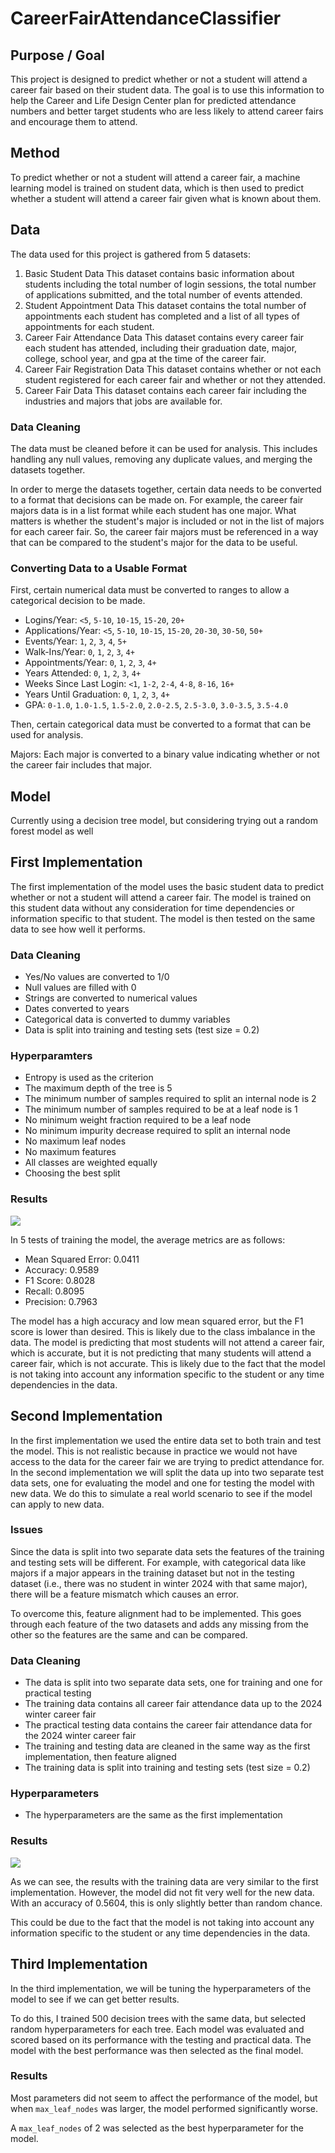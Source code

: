 # CareerFairAttendanceClassifier

## Purpose / Goal

This project is designed to predict whether or not a student will attend a career fair based on their student data. The goal is to use this information to help the Career and Life Design Center plan for predicted attendance numbers and better target students who are less likely to attend career fairs and encourage them to attend.

## Method

To predict whether or not a student will attend a career fair, a machine learning model is trained on student data, which is then used to predict whether a student will attend a career fair given what is known about them.

## Data

The data used for this project is gathered from 5 datasets:

1. Basic Student Data
   This dataset contains basic information about students including the total number of login sessions, the total number of applications submitted, and the total number of events attended.
2. Student Appointment Data
   This dataset contains the total number of appointments each student has completed and a list of all types of appointments for each student.
3. Career Fair Attendance Data
   This dataset contains every career fair each student has attended, including their graduation date, major, college, school year, and gpa at the time of the career fair.
4. Career Fair Registration Data
   This dataset contains whether or not each student registered for each career fair and whether or not they attended.
5. Career Fair Data
   This dataset contains each career fair including the industries and majors that jobs are available for.

### Data Cleaning

The data must be cleaned before it can be used for analysis. This includes handling any null values, removing any duplicate values, and merging the datasets together.

In order to merge the datasets together, certain data needs to be converted to a format that decisions can be made on. For example, the career fair majors data is in a list format while each student has one major. What matters is whether the student's major is included or not in the list of majors for each career fair. So, the career fair majors must be referenced in a way that can be compared to the student's major for the data to be useful.

### Converting Data to a Usable Format

First, certain numerical data must be converted to ranges to allow a categorical decision to be made.

- Logins/Year: `<5`, `5-10`, `10-15`, `15-20`, `20+`
- Applications/Year: `<5`, `5-10`, `10-15`, `15-20`, `20-30`, `30-50`, `50+`
- Events/Year: `1`, `2`, `3`, `4`, `5+`
- Walk-Ins/Year: `0`, `1`, `2`, `3`, `4+`
- Appointments/Year: `0`, `1`, `2`, `3`, `4+`
- Years Attended: `0`, `1`, `2`, `3`, `4+`
- Weeks Since Last Login: `<1`, `1-2`, `2-4`, `4-8`, `8-16`, `16+`
- Years Until Graduation: `0`, `1`, `2`, `3`, `4+`
- GPA: `0-1.0`, `1.0-1.5`, `1.5-2.0`, `2.0-2.5`, `2.5-3.0`, `3.0-3.5`, `3.5-4.0`

Then, certain categorical data must be converted to a format that can be used for analysis.

Majors: Each major is converted to a binary value indicating whether or not the career fair includes that major.

## Model

Currently using a decision tree model, but considering trying out a random forest model as well

## First Implementation

The first implementation of the model uses the basic student data to predict whether or not a student will attend a career fair. The model is trained on this student data without any consideration for time dependencies or information specific to that student. The model is then tested on the same data to see how well it performs.

### Data Cleaning

- Yes/No values are converted to 1/0
- Null values are filled with 0
- Strings are converted to numerical values
- Dates converted to years
- Categorical data is converted to dummy variables
- Data is split into training and testing sets (test size = 0.2)

### Hyperparamters

- Entropy is used as the criterion
- The maximum depth of the tree is 5
- The minimum number of samples required to split an internal node is 2
- The minimum number of samples required to be at a leaf node is 1
- No minimum weight fraction required to be a leaf node
- No minimum impurity decrease required to split an internal node
- No maximum leaf nodes
- No maximum features
- All classes are weighted equally
- Choosing the best split

### Results

![](https://i.imgur.com/05GEzum.png)

In 5 tests of training the model, the average metrics are as follows:

- Mean Squared Error: 0.0411
- Accuracy: 0.9589
- F1 Score: 0.8028
- Recall: 0.8095
- Precision: 0.7963

The model has a high accuracy and low mean squared error, but the F1 score is lower than desired. This is likely due to the class imbalance in the data. The model is predicting that most students will not attend a career fair, which is accurate, but it is not predicting that many students will attend a career fair, which is not accurate. This is likely due to the fact that the model is not taking into account any information specific to the student or any time dependencies in the data.

## Second Implementation

In the first implementation we used the entire data set to both train and test the model. This is not realistic because in practice we would not have access to the data for the career fair we are trying to predict attendance for. In the second implementation we will split the data up into two separate test data sets, one for evaluating the model and one for testing the model with new data. We do this to simulate a real world scenario to see if the model can apply to new data.

### Issues

Since the data is split into two separate data sets the features of the training and testing sets will be different. For example, with categorical data like majors if a major appears in the training dataset but not in the testing dataset (i.e., there was no student in winter 2024 with that same major), there will be a feature mismatch which causes an error.

To overcome this, feature alignment had to be implemented. This goes through each feature of the two datasets and adds any missing from the other so the features are the same and can be compared.

### Data Cleaning

- The data is split into two separate data sets, one for training and one for practical testing
- The training data contains all career fair attendance data up to the 2024 winter career fair
- The practical testing data contains the career fair attendance data for the 2024 winter career fair
- The training and testing data are cleaned in the same way as the first implementation, then feature aligned
- The training data is split into training and testing sets (test size = 0.2)

### Hyperparameters

- The hyperparameters are the same as the first implementation

### Results

![](https://i.imgur.com/xovOkSg.png)

As we can see, the results with the training data are very similar to the first implementation. However, the model did not fit very well for the new data. With an accuracy of 0.5604, this is only slightly better than random chance.

This could be due to the fact that the model is not taking into account any information specific to the student or any time dependencies in the data.

## Third Implementation

In the third implementation, we will be tuning the hyperparameters of the model to see if we can get better results.

To do this, I trained 500 decision trees with the same data, but selected random hyperparameters for each tree. Each model was evaluated and scored based on its performance with the testing and practical data. The model with the best performance was then selected as the final model.

### Results

Most parameters did not seem to affect the performance of the model, but when `max_leaf_nodes` was larger, the model performed significantly worse.

A `max_leaf_nodes` of 2 was selected as the best hyperparameter for the model.

